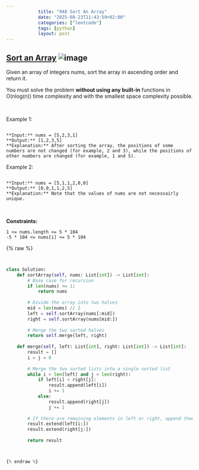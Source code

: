 ```yaml
---
            title: "948 Sort An Array"
            date: "2025-08-23T11:43:59+02:00"
            categories: ["leetcode"]
            tags: [python]
            layout: post
---
```

            
## [Sort an Array](https://leetcode.com/problems/sort-an-array) ![image](https://img.shields.io/badge/Difficulty-Medium-orange)

Given an array of integers nums, sort the array in ascending order and return it.

You must solve the problem **without using any built-in** functions in O(nlog(n)) time complexity and with the smallest space complexity possible.

 

Example 1:

```

**Input:** nums = [5,2,3,1]
**Output:** [1,2,3,5]
**Explanation:** After sorting the array, the positions of some numbers are not changed (for example, 2 and 3), while the positions of other numbers are changed (for example, 1 and 5).

```

Example 2:

```

**Input:** nums = [5,1,1,2,0,0]
**Output:** [0,0,1,1,2,5]
**Explanation:** Note that the values of nums are not necessairly unique.

```

 

**Constraints:**

	1 <= nums.length <= 5 * 104
	-5 * 104 <= nums[i] <= 5 * 104

{% raw %}


```python


class Solution:
    def sortArray(self, nums: List[int]) -> List[int]:
        # Base case for recursion
        if len(nums) <= 1:
            return nums
        
        # Divide the array into two halves
        mid = len(nums) // 2
        left = self.sortArray(nums[:mid])
        right = self.sortArray(nums[mid:])
        
        # Merge the two sorted halves
        return self.merge(left, right)
    
    def merge(self, left: List[int], right: List[int]) -> List[int]:
        result = []
        i = j = 0
        
        # Merge the two sorted lists into a single sorted list
        while i < len(left) and j < len(right):
            if left[i] < right[j]:
                result.append(left[i])
                i += 1
            else:
                result.append(right[j])
                j += 1
        
        # If there are remaining elements in left or right, append them
        result.extend(left[i:])
        result.extend(right[j:])
        
        return result



{% endraw %}
```
